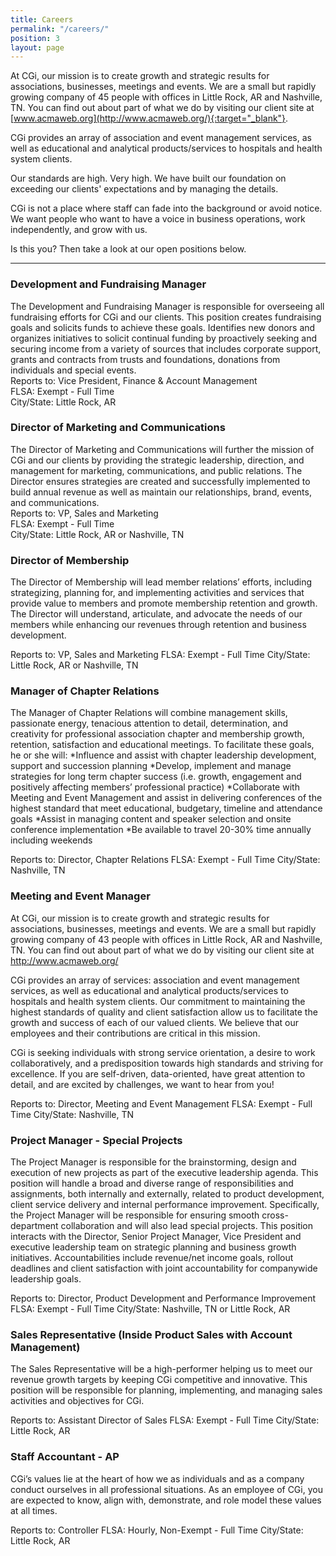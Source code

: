 ```yaml
---
title: Careers
permalink: "/careers/"
position: 3
layout: page
---
```



At CGi, our mission is to create growth and strategic results for associations, businesses, meetings and events.  We are a small but rapidly growing company of 45 people with offices in Little Rock, AR and Nashville, TN.  You can find out about part of what we do by visiting our client site at [www.acmaweb.org](http://www.acmaweb.org/){:target="_blank"}.
 
CGi provides an array of association and event management services, as well as educational and analytical products/services to hospitals and health system clients. 

Our standards are high. Very high. We have built our foundation on exceeding our clients' expectations and by managing the details. 

CGi is not a place where staff can fade into the background or avoid notice. We want people who want to have a voice in business operations, work independently, and grow with us. 

Is this you? Then take a look at our open positions below.

<hr>



### Development and Fundraising Manager
The Development and Fundraising Manager is responsible for overseeing all fundraising efforts for CGi
and our clients. This position creates fundraising goals and solicits funds to achieve these goals.
Identifies new donors and organizes initiatives to solicit continual funding by proactively seeking and securing income from a variety of sources that includes corporate support, grants and contracts from trusts and foundations, donations from individuals and special events.<br />
Reports to: Vice President, Finance & Account Management<br />
FLSA: Exempt - Full Time<br />
City/State: Little Rock, AR<br />

[](/uploads/CGi_JobDesp_Development_and_Fundraising_Manager.pdf)

### Director of Marketing and Communications
The Director of Marketing and Communications will further the mission of CGi and our clients by providing the strategic leadership, direction, and management for marketing, communications, and public relations. The Director ensures strategies are created and successfully implemented to build annual revenue as well as maintain our relationships, brand, events, and communications.<br />
Reports to: VP, Sales and Marketing<br />
FLSA: Exempt - Full Time<br />
City/State: Little Rock, AR or Nashville, TN<br />


### Director of Membership
The Director of Membership will lead member relations’ efforts, including
strategizing, planning for, and implementing activities and services that provide
value to members and promote membership retention and growth. The Director
will understand, articulate, and advocate the needs of our members while
enhancing our revenues through retention and business development.

Reports to: VP, Sales and Marketing
FLSA: Exempt - Full Time
City/State: Little Rock, AR or Nashville, TN



### Manager of Chapter Relations
The Manager of Chapter Relations will combine management skills, passionate energy, tenacious attention to detail, determination, and creativity for professional association chapter and membership growth, retention, satisfaction and educational meetings. To facilitate these goals, he or she will:
*Influence and assist with chapter leadership development, support and succession planning
*Develop, implement and manage strategies for long term chapter success (i.e. growth, engagement and positively affecting members’ professional practice)
*Collaborate with Meeting and Event Management and assist in delivering conferences of the highest standard that meet educational, budgetary, timeline and attendance goals
*Assist in managing content and speaker selection and onsite conference implementation
*Be available to travel 20-30% time annually including weekends

Reports to: Director, Chapter Relations
FLSA: Exempt - Full Time
City/State: Nashville, TN



### Meeting and Event Manager
At CGi, our mission is to create growth and strategic results for associations, businesses, meetings and events. We are a small but rapidly growing company of 43 people with offices in Little Rock, AR and Nashville, TN. You can find out about part of what we do by visiting our client site at http://www.acmaweb.org/

CGi provides an array of services: association and event management services, as well as educational and analytical products/services to hospitals and health system clients. Our commitment to maintaining the highest standards of quality and client satisfaction allow us to facilitate the growth and success of each of our valued clients. We believe that our employees and their contributions are critical in this mission.

CGi is seeking individuals with strong service orientation, a desire to work collaboratively, and a predisposition towards high standards and striving for excellence. If you are self-driven, data-oriented, have great attention to detail, and are excited by challenges, we want to hear from you!

Reports to: Director, Meeting and Event Management
FLSA: Exempt - Full Time
City/State: Nashville, TN


### Project Manager - Special Projects
The Project Manager is responsible for the brainstorming, design and execution of new projects as part of the executive leadership agenda. This position will handle a broad and diverse range of responsibilities and assignments, both internally and externally, related to product development, client service delivery and internal performance improvement. Specifically, the Project Manager will be responsible for ensuring smooth cross-department collaboration and will also lead special projects. This position interacts with the Director, Senior Project Manager, Vice President and executive leadership team on strategic planning and business growth initiatives. Accountabilities include revenue/net income goals, rollout deadlines and client satisfaction with joint accountability for companywide leadership goals.

Reports to: Director, Product Development and Performance Improvement
FLSA: Exempt - Full Time
City/State: Nashville, TN or Little Rock, AR



### Sales Representative (Inside Product Sales with Account Management)
The Sales Representative will be a high-performer helping us to meet our revenue growth
targets by keeping CGi competitive and innovative. This position will be responsible for
planning, implementing, and managing sales activities and objectives for CGi.

Reports to: Assistant Director of Sales
FLSA: Exempt - Full Time
City/State: Little Rock, AR



### Staff Accountant - AP
CGi’s values lie at the heart of how we as individuals and as a company conduct ourselves in all professional situations. As an employee of CGi, you are expected to know, align with, demonstrate, and role model these values at all times.

Reports to: Controller
FLSA: Hourly, Non-Exempt - Full Time
City/State: Little Rock, AR